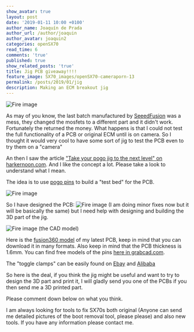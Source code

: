 ```yaml
---
show_avatar: true
layout: post
date: '2019-01-11 10:00 +0100'
author_name: Joaquín de Prada
author_url: /author/joaquin
author_avatar: joaquin2
categories: openSX70
read_time: 6
comments: 'true'
published: true
show_related_posts: 'true'
title: Jig PCB giveaway!!!!
feature_image: SX70_images/openSX70-cameraporn-13
permalink: /posts/2019/01/jig
description: Making an ECM breakout jig
---
```

![Fire image]({{site.url}}/{{site.baseurl}}img/2019/01/2019-01-11-gig-02b.jpg)

As may of you know, the last batch manufactured by [SeeedFusion](https://www.seeedstudio.com/fusion_pcb.html) was a mess, they changed the mosfets to a different part and it didn't work. Fortunately the returned the money.
What happens is that I could not test the full functionality of a PCB or original ECM until is on camera. So I thought it would very cool to have some sort of jig to test the PCB even to try them on a "camera"

An then I saw the article ["Take your pogo jig to the next level" on harkernoon.com](https://hackernoon.com/take-your-pogo-jig-to-the-next-level-c016b483d6fc). And I like the concept a lot. Please take a look to understand what I mean.

The idea is to use  [pogo pins](https://en.wikipedia.org/wiki/Pogo_pin) to build a "test bed" for the PCB.

![Fire image]({{site.url}}/{{site.baseurl}}img/2019/01/2019-01-11-gig-03.jpg)

So I have designed the PCB:
![Fire image]({{site.url}}/{{site.baseurl}}img/2019/01/2019-01-11-gig-04.jpg) (I am doing minor fixes now but it will be basically the same) but I need help with designing and building the 3D part of the jig.

![Fire image]({{site.url}}/{{site.baseurl}}img/2019/01/2019-01-11-gig-01.JPG)
(the CAD model)

Here is the [fusion360 model](https://a360.co/2TIv8Eu) of my latest PCB, keep in mind that you can download it in many formats. Also keep in mind that the PCB thickness is 1.6mm. You can find free models of the pins [here in grabcad.com](https://grabcad.com/library/pogo-pins-and-receptacles-1).

The "toggle clamps" can be easily found on [Ebay](https://www.ebay.com/sch/i.html?_from=R40&_trksid=m570.l1313&_nkw=TOGGLE+clamp&_sacat=0&LH_TitleDesc=0&_osacat=0&_odkw=test+clamp&LH_TitleDesc=0=) and  [Alibaba](https://fixton.en.alibaba.com/product/60538626828-803838819/high_quality_best_price_horizontal_test_fixture_toggle_clamp_for_PCB_testing.html)

So here is the deal, if you think the jig might be useful and want to try to design the 3D part and print it, I will gladly send you one of the PCBs if you then send me a 3D printed part.

Please comment down below on what you think.

I am always looking for tools to fix SX70s both original (Anyone can send me detailed pictures of the boot removal tool, please please) and also new tools. If you have any information please contact me.


